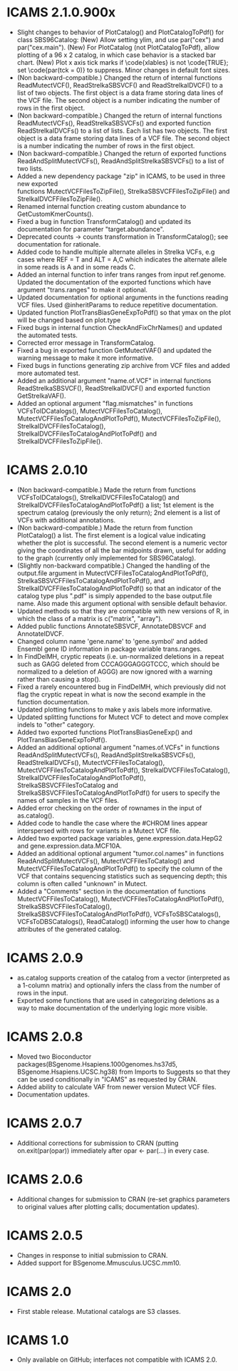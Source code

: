 # ICAMS 2.1.0.900x
* Slight changes to behavior of PlotCatalog() and PlotCatalogToPdf() for class
  SBS96Catalog: (New) Allow setting ylim, and use par("cex") and par("cex.main").
  (New) For PlotCatalog (not PlotCatalogToPdf), allow plotting of a 96 x 2 catalog,
  in which case behavior is a stacked
  bar chart. (New) Plot x axis tick marks if \code{xlables} is not \code{TRUE}; set
  \code{par(tck = 0)} to suppress. Minor changes in default font sizes.
* (Non backward-compatible.) Changed the return of internal functions
  ReadMutectVCF(), ReadStrelkaSBSVCF() and ReadStrelkaIDVCF() to a list of two
  objects. The first object is a data frame storing data lines of the VCF file.
  The second object is a number indicating the number of rows in the first object.
* (Non backward-compatible.) Changed the return of internal functions
  ReadMutectVCFs(), ReadStrelkaSBSVCFs() and exported function ReadStrelkaIDVCFs()
  to a list of lists. Each list has two objects. The first object is a data frame
  storing data lines of a VCF file. The second object is a number indicating the
  number of rows in the first object.
* (Non backward-compatible.) Changed the return of exported functions
  ReadAndSplitMutectVCFs(), ReadAndSplitStrelkaSBSVCFs() to a list of two lists. 
* Added a new dependency package "zip" in ICAMS, to be used in three new exported  
  functions MutectVCFFilesToZipFile(), StrelkaSBSVCFFilesToZipFile() and 
  StrelkaIDVCFFilesToZipFile(). 
* Renamed internal function creating custom abundance to GetCustomKmerCounts().
* Fixed a bug in function TransformCatalog() and updated its documentation
  for parameter "target.abundance".
* Deprecated counts -> counts transformation in TransformCatalog(); see documentation
  for rationale.
* Added code to handle multiple alternate alleles in Strelka VCFs, e.g cases 
  where REF = T and ALT = A,C which indicates the alternate allele in some reads
  is A and in some reads C.
* Added an internal function to infer trans ranges from input ref.genome.
  Updated the documentation of the exported functions which have argument "trans.ranges"
  to make it optional.
* Updated documentation for optional arguments in the functions reading VCF files.
  Used @inheritParams to reduce repetitive documentation.
* Updated function PlotTransBiasGeneExpToPdf() so that ymax on the plot will be changed 
based on plot.type
* Fixed bugs in internal function CheckAndFixChrNames() and updated the automated tests.
* Corrected error message in TransformCatalog.
* Fixed a bug in exported function GetMutectVAF() and updated the warning
  message to make it more informative. 
* Fixed bugs in functions generating zip archive from VCF files and added 
  more automated test. 
* Added an additional argument "name.of.VCF" in internal functions 
  ReadStrelkaSBSVCF(), ReadStrelkaIDVCF() and exported function GetStrelkaVAF().
* Added an optional argument "flag.mismatches" in functions VCFsToIDCatalogs(),
  MutectVCFFilesToCatalog(), MutectVCFFilesToCatalogAndPlotToPdf(),
  MutectVCFFilesToZipFile(), StrelkaIDVCFFilesToCatalog(),
  StrelkaIDVCFFilesToCatalogAndPlotToPdf() and StrelkaIDVCFFilesToZipFile().

# ICAMS 2.0.10
* (Non backward-compatible.) 
  Made the return from functions VCFsToIDCatalogs(), StrelkaIDVCFFilesToCatalog()
  and StrelkaIDVCFFilesToCatalogAndPlotToPdf() a list; 1st element is the
  spectrum catalog (previously the only return); 2nd element is a list of
  VCFs with additional annotations.
* (Non backward-compatible.) 
  Made the return from function PlotCatalog() a list. The first element is 
  a logical value indicating whether the plot is successful. The second element 
  is a numeric vector giving the coordinates of all the bar midpoints drawn,
  useful for adding to the graph (currently only implemented for SBS96Catalog).
* (Slightly non-backward compatible.) Changed the handling of the output.file argument in
  MutectVCFFilesToCatalogAndPlotToPdf(), StrelkaSBSVCFFilesToCatalogAndPlotToPdf(), 
  and StrelkaIDVCFFilesToCatalogAndPlotToPdf()
  so that an indicator of the catalog type plus ".pdf" is simply
  appended to the base output.file name. Also made this argument
  optional with sensible default behavior.
* Updated methods so that they are compatible with new versions of
  R, in which the class of a matrix is c("matrix", "array").
* Added public functions AnnotateSBSVCF, AnnotateDBSVCF and
  AnnotateIDVCF.
* Changed column name 'gene.name' to 'gene.symbol' and added Ensembl gene ID 
  information in package variable trans.ranges. 
* In FindDelMH, cryptic repeats (i.e. un-normalized deletions in a repeat 
  such as GAGG deleted from CCCAGGGAGGGTCCC, which should be normalized
  to a deletion of AGGG) are now ignored with a warning rather than
  causing a stop().
* Fixed a rarely encountered bug in FindDelMH, which previously did not flag the
  cryptic repeat in what is now the second example in the function documentation.
* Updated plotting functions to make y axis labels more informative.
* Updated splitting functions for Mutect VCF to detect and move complex
  indels to "other" category.
* Added two exported functions PlotTransBiasGeneExp() and  PlotTransBiasGeneExpToPdf().
* Added an additional optional argument "names.of.VCFs" in functions
  ReadAndSplitMutectVCFs(), ReadAndSplitStrelkaSBSVCFs(), ReadStrelkaIDVCFs(),
  MutectVCFFilesToCatalog(), MutectVCFFilesToCatalogAndPlotToPdf(),
  StrelkaIDVCFFilesToCatalog(), StrelkaIDVCFFilesToCatalogAndPlotToPdf(),
  StrelkaSBSVCFFilesToCatalog and StrelkaSBSVCFFilesToCatalogAndPlotToPdf()
  for users to specify the names of samples in the VCF files.
* Added error checking on the order of rownames in the input of as.catalog().
* Added code to handle the case where the #CHROM lines appear
  interspersed with rows for variants in a Mutect VCF file.
* Added two exported package variables, gene.expression.data.HepG2 and
  gene.expression.data.MCF10A.
* Added an additional optional argument "tumor.col.names" in functions
  ReadAndSplitMutectVCFs(), MutectVCFFilesToCatalog() and
  MutectVCFFilesToCatalogAndPlotToPdf() to specify the column of the VCF
  that contains sequencing statistics such as sequencing depth; this column
  is often called "unknown" in Mutect.
* Added a "Comments" section in the documentation of functions     
  MutectVCFFilesToCatalog(),
  MutectVCFFilesToCatalogAndPlotToPdf(), StrelkaSBSVCFFilesToCatalog(),
  StrelkaSBSVCFFilesToCatalogAndPlotToPdf(), VCFsToSBSCatalogs(),
  VCFsToDBSCatalogs(), ReadCatalog() informing the user how to change
  attributes of the generated catalog.

# ICAMS 2.0.9
* as.catalog supports creation of the catalog from a vector (interpreted
  as a 1-column matrix) and optionally infers the class from the
  number of rows in the input.
* Exported some functions that are used in categorizing deletions as 
  a way to make documentation of the underlying logic more visible.

# ICAMS 2.0.8
* Moved two Bioconductor packages(BSgenome.Hsapiens.1000genomes.hs37d5, 
  BSgenome.Hsapiens.UCSC.hg38) from Imports to Suggests so that they can
  be used conditionally in "ICAMS" as requested by CRAN.
* Added ability to calculate VAF from newer version Mutect VCF files.
* Documentation updates.

# ICAMS 2.0.7
* Additional corrections for submission to CRAN
  (putting on.exit(par(opar)) immediately after
  opar <- par(...)
  in every case.

# ICAMS 2.0.6
* Additional changes for submission to CRAN (re-set
  graphics parameters to original values after plotting
  calls; documentation updates).

# ICAMS 2.0.5
* Changes in response to initial submission to CRAN.
* Added support for BSgenome.Mmusculus.UCSC.mm10. 

# ICAMS 2.0
* First stable release. Mutational catalogs are S3 classes.

# ICAMS 1.0
* Only available on GitHub; interfaces not compatible with ICAMS 2.0.

